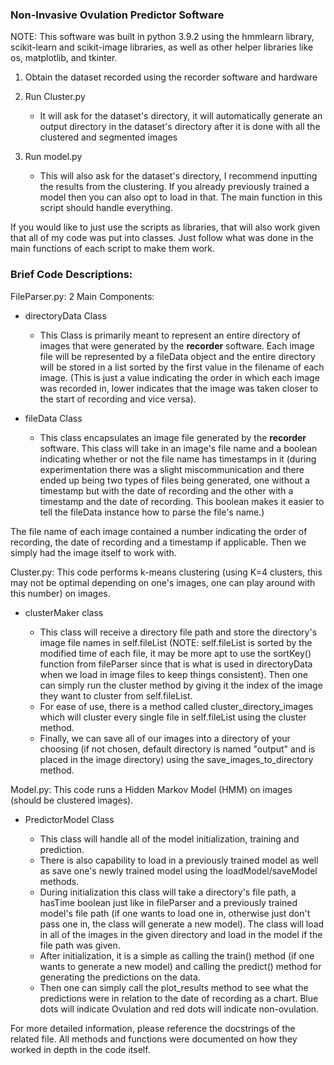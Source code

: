 ### Non-Invasive Ovulation Predictor Software
NOTE: This software was built in python 3.9.2 using the hmmlearn library, scikit-learn and scikit-image libraries, as well as other helper libraries like os, matplotlib, and tkinter.
1. Obtain the dataset recorded using the recorder software and hardware
2. Run Cluster.py
   - It will ask for the dataset's directory, it will automatically generate an output directory in the dataset's directory after it is done with all the clustered and segmented images
3. Run model.py 
   
   - This will also ask for the dataset's directory, I recommend inputting the results from the clustering. If you already previously trained a model then you can also opt to load in that. The main function in this script should handle everything.
   
If you would like to just use the scripts as libraries, that will also work given that all of my code was put into classes. Just follow what was done in the main functions of each script to make them work.

### Brief Code Descriptions:

FileParser.py:
2 Main Components:
   - directoryData Class
      
      - This Class is primarily meant to represent an entire directory of images that were generated by the **recorder** software. Each image file will be represented by a fileData object and the entire directory will be stored in a list sorted by the first value in the filename of each image. (This is just a value indicating the order in which each image was recorded in, lower indicates that the image was taken closer to the start of recording and vice versa).
      
   - fileData Class
      
      - This class encapsulates an image file generated by the **recorder** software. This class will take in an image's file name and a boolean indicating whether or not the file name has timestamps in it (during experimentation there was a slight miscommunication and there ended up being two types of files being generated, one without a timestamp but with the date of recording and the other with a timestamp and the date of recording. This boolean makes it easier to tell the fileData instance how to parse the file's name.)

The file name of each image contained a number indicating the order of recording, the date of recording and a timestamp if applicable. Then we simply had the image itself to work with.


Cluster.py:
This code performs k-means clustering (using K=4 clusters, this may not be optimal depending on one's images, one can play around with this number) on images.

   - clusterMaker class
   
      - This class will receive a directory file path and store the directory's image file names in self.fileList (NOTE: self.fileList is sorted by the modified time of each file, it may be more apt to use the sortKey() function from fileParser since that is what is used in directoryData when we load in image files to keep things consistent). Then one can simply run the cluster method by giving it the index of the image they want to cluster from self.fileList.
      - For ease of use, there is a method called cluster_directory_images which will cluster every single file in self.fileList using the cluster method.
      - Finally, we can save all of our images into a directory of your choosing (if not chosen, default directory is named "output" and is placed in the image directory) using the save_images_to_directory method.

Model.py:
This code runs a Hidden Markov Model (HMM) on images (should be clustered images).

   - PredictorModel Class

      - This class will handle all of the model initialization, training and prediction.
      - There is also capability to load in a previously trained model as well as save one's newly trained model using the loadModel/saveModel methods.
      - During initialization this class will take a directory's file path, a hasTime boolean just like in fileParser and a previously trained model's file path (if one wants to load one in, otherwise just don't pass one in, the class will generate a new model). The class will load in all of the images in the given directory and load in the model if the file path was given.
      - After initialization, it is a simple as calling the train() method (if one wants to generate a new model) and calling the predict() method for generating the predictions on the data. 
      - Then one can simply call the plot_results method to see what the predictions were in relation to the date of recording as a chart. Blue dots will indicate Ovulation and red dots will indicate non-ovulation.


For more detailed information, please reference the docstrings of the related file. All methods and functions were documented on how they worked in depth in the code itself.

